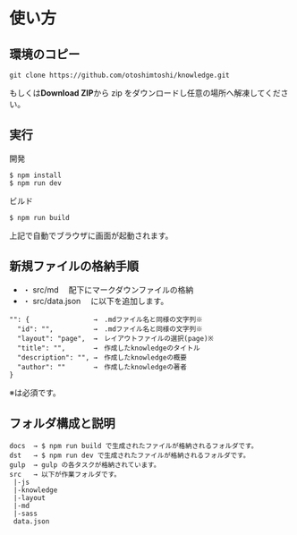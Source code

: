 # 使い方

## 環境のコピー

```
git clone https://github.com/otoshimtoshi/knowledge.git
```

もしくは**Download ZIP**から zip をダウンロードし任意の場所へ解凍してください。

## 実行

開発

```
$ npm install
$ npm run dev
```

ビルド

```
$ npm run build
```

上記で自動でブラウザに画面が起動されます。

## 新規ファイルの格納手順

- ・ src/md 　配下にマークダウンファイルの格納
- ・ src/data.json 　に以下を追加します。

```
"": {                →　.mdファイル名と同様の文字列※
  "id": "",          →　.mdファイル名と同様の文字列※
  "layout": "page",  →　レイアウトファイルの選択(page)※
  "title": "",       →　作成したknowledgeのタイトル
  "description": "", →　作成したknowledgeの概要
  "author": ""       →　作成したknowledgeの著者
}
```

※は必須です。

## フォルダ構成と説明

```
docs  → $ npm run build で生成されたファイルが格納されるフォルダです。
dst   → $ npm run dev で生成されたファイルが格納されるフォルダです。
gulp  → gulp の各タスクが格納されています。
src   → 以下が作業フォルダです。
 |-js
 |-knowledge
 |-layout
 |-md
 |-sass
 data.json
```
